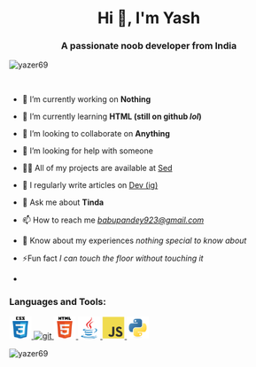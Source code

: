 <h1 align="center">Hi 👋, I'm Yash</h1>
<h3 align="center">A passionate noob developer from India</h3>

<p align="left"> <img src="https://komarev.com/ghpvc/?username=yazer69&label=Profile%20views&color=0e75b6&style=flat" alt="yazer69" /> </p>

<p align="left"> <a href="https://twitter.com/" target="blank"><img src="https://img.shields.io/twitter/follow/?logo=twitter&style=for-the-badge" alt="" /></a> </p>

- 🔭 I’m currently working on **Nothing**

- 🌱 I’m currently learning **HTML (still on github *lol*)**

- 👯 I’m looking to collaborate on **Anything**

- 🤝 I’m looking for help with someone

- 👨‍💻 All of my projects are available at [Sed](Sed)

- 📝 I regularly write articles on [Dev (ig)](Dev (ig))

- 💬 Ask me about **Tinda**

- 📫 How to reach me *babupandey923@gmail.com*

- 📄 Know about my experiences *nothing special to know about*

- ⚡Fun fact  *I can touch the floor without touching it* 

-
<h3 align="left">Languages and Tools:</h3>
<p align="left"> <a href="https://www.w3schools.com/css/" target="_blank" rel="noreferrer"> <img src="https://raw.githubusercontent.com/devicons/devicon/master/icons/css3/css3-original-wordmark.svg" alt="css3" width="40" height="40"/> </a> <a href="https://git-scm.com/" target="_blank" rel="noreferrer"> <img src="https://www.vectorlogo.zone/logos/git-scm/git-scm-icon.svg" alt="git" width="40" height="40"/> </a> <a href="https://www.w3.org/html/" target="_blank" rel="noreferrer"> <img src="https://raw.githubusercontent.com/devicons/devicon/master/icons/html5/html5-original-wordmark.svg" alt="html5" width="40" height="40"/> </a> <a href="https://www.java.com" target="_blank" rel="noreferrer"> <img src="https://raw.githubusercontent.com/devicons/devicon/master/icons/java/java-original.svg" alt="java" width="40" height="40"/> </a> <a href="https://developer.mozilla.org/en-US/docs/Web/JavaScript" target="_blank" rel="noreferrer"> <img src="https://raw.githubusercontent.com/devicons/devicon/master/icons/javascript/javascript-original.svg" alt="javascript" width="40" height="40"/> </a> <a href="https://www.python.org" target="_blank" rel="noreferrer"> <img src="https://raw.githubusercontent.com/devicons/devicon/master/icons/python/python-original.svg" alt="python" width="40" height="40"/> </a> </p>

<p><img align="center" src="https://github-readme-streak-stats.herokuapp.com/?user=yazer69&" alt="yazer69" /></p>
